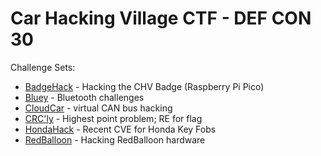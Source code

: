 # Car Hacking Village CTF - DEF CON 30

Challenge Sets:

- [BadgeHack](BadgeHack.md) - Hacking the CHV Badge (Raspberry Pi Pico)
- [Bluey](Bluey.md) - Bluetooth challenges
- [CloudCar](CloudCar.md) - virtual CAN bus hacking
- [CRC'ly](CRCly.md) - Highest point problem; RE for flag
- [HondaHack](HondaHack.md) - Recent CVE for Honda Key Fobs
- [RedBalloon](RedBalloon.md) - Hacking RedBalloon hardware